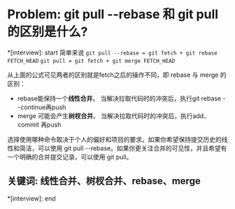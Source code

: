# Problem: git pull --rebase 和 git pull 的区别是什么?

*[interview]: start
简单来说
`git pull --rebase = git fetch + git rebase FETCH_HEAD`
`git pull = git fetch + git merge FETCH_HEAD`

从上面的公式可见两者的区别就是fetch之后的操作不同，即 rebase 与 merge 的区别：
- rebase能保持一个**线性合并**。 当解决拉取代码时的冲突后，执行git rebase --continue再push
- merge 可能会产生**树杈合并**。 当解决拉取代码时的冲突后，执行add、commit 再push

选择使用哪种命令取决于个人的偏好和项目的要求。如果你希望保持提交历史的线性和简洁，可以使用 git pull --rebase。如果你更关注合并的可见性，并且希望有一个明确的合并提交记录，可以使用 git pull。

## 关键词: 线性合并、树杈合并、rebase、merge
*[interview]: end

